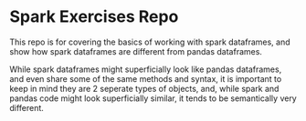 # Spark Exercises Repo

This repo is for covering the basics of working with spark dataframes, and show how spark dataframes are different from pandas dataframes.

While spark dataframes might superficially look like pandas dataframes, and even share some of the same methods and syntax, it is important to keep in mind they are 2 seperate types of objects, and, while spark and pandas code might look superficially similar, it tends to be semantically very different.